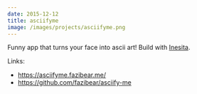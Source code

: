 ```yaml
---
date: 2015-12-12
title: asciifyme
image: /images/projects/asciifyme.png
---
```

Funny app that turns your face into ascii art! Build with [Inesita](https://github.com/inesita-rb/inesita).

Links:
- https://asciifyme.fazibear.me/
- https://github.com/fazibear/asciify-me
